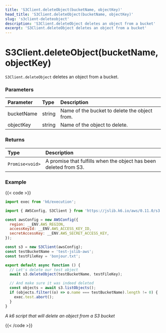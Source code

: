 ```yaml
---
title: 'S3Client.deleteObject(bucketName, objectKey)'
head_title: 'S3Client.deleteObject(bucketName, objectKey)'
slug: 's3client-deleteobject'
description: 'S3Client.deleteObject deletes an object from a bucket'
excerpt: 'S3Client.deleteObject deletes an object from a bucket'
---
```


# S3Client.deleteObject(bucketName, objectKey)

`S3Client.deleteObject` deletes an object from a bucket.

### Parameters

| Parameter  | Type                  | Description                                  |
| :--------- | :-------------------- | :------------------------------------------- |
| bucketName | string                | Name of the bucket to delete the object from.|
| objectKey  | string                | Name of the object to delete.                |

### Returns

| Type            | Description                                                         |
| :-------------- | :------------------------------------------------------------------ |
| `Promise<void>` | A promise that fulfills when the object has been deleted from S3.  |

### Example

{{< code >}}

```javascript
import exec from 'k6/execution';

import { AWSConfig, S3Client } from 'https://jslib.k6.io/aws/0.11.0/s3.js';

const awsConfig = new AWSConfig({
  region: __ENV.AWS_REGION,
  accessKeyId: __ENV.AWS_ACCESS_KEY_ID,
  secretAccessKey: __ENV.AWS_SECRET_ACCESS_KEY,
});

const s3 = new S3Client(awsConfig);
const testBucketName = 'test-jslib-aws';
const testFileKey = 'bonjour.txt';

export default async function () {
  // Let's delete our test object
  await s3.deleteObject(testBucketName, testFileKey);

  // And make sure it was indeed deleted
  const objects = await s3.listObjects();
  if (objects.filter((o) => o.name === testBucketName).length != 0) {
    exec.test.abort();
  }
}
```

_A k6 script that will delete an object from a S3 bucket_

{{< /code >}}